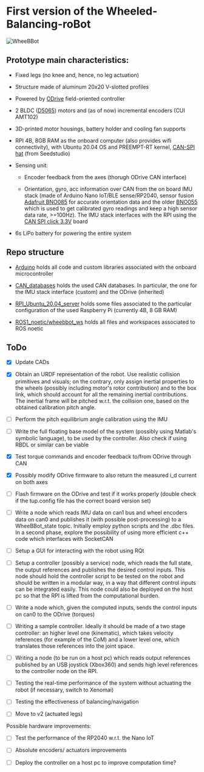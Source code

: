 # First version of the Wheeled-Balancing-roBot

![WheeBBot](repo_images/repo_image.jpg)

## Prototype main characteristics:

- Fixed legs (no knee and, hence, no leg actuation)

- Structure made of aluminum 20x20 V-slotted profiles

- Powered by [ODrive](https://odriverobotics.com/) field-oriented controller 

- 2 BLDC ([D5065](https://eu.odriverobotics.com/shop/odrive-custom-motor-d5065)) motors and (as of now) incremental encoders  (CUI AMT102)

- 3D-printed motor housings, battery holder and cooling fan supports

- RPI 4B, 8GB RAM as the onboard computer (also provides wifi connectivity), with Ubuntu 20.04 OS and PREEMPT-RT kernel, [CAN-SPI hat](https://wiki.seeedstudio.com/2-Channel-CAN-BUS-FD-Shield-for-Raspberry-Pi/) (from Seedstudio)

- Sensing unit:

  - Encoder feedback from the axes (thorugh ODrive CAN interface)
  
  - Orientation, gyro, acc information over CAN from the on board IMU stack (made of Arduino Nano IoT/BLE sense/RP2040, sensor fusion [Adafruit BNO085](https://learn.adafruit.com/adafruit-9-dof-orientation-imu-fusion-breakout-bno085) for accurate orientation data and the older [BNO055](https://learn.adafruit.com/adafruit-bno055-absolute-orientation-sensor) which is used to get calibrated gyro readings and keep a high sensor data rate, >=100Hz). The IMU stack interfaces with the RPI using the [CAN SPI click 3.3V](https://www.mikroe.com/can-spi-33v-click) board

- 6s LiPo battery for powering the entire system

## Repo structure

- [Arduino](https://github.com/AndPatr/WheeBBot-v1/tree/main/Arduino) holds all code and custom libraries associated with the onboard microcontroller

- [CAN_databases](https://github.com/AndPatr/WheeBBot-v1/tree/main/CAN_databases) holds the used CAN databases. In particular, the one for the IMU stack interface (custom) and the ODrive (inherited)

- [RPI_Ubuntu_20.04_server](https://github.com/AndPatr/WheeBBot-v1/tree/main/RPI_Ubuntu_20.04_server) holds some files associated to the particular configuration of the used Raspberry Pi (currently 4B, 8 GB RAM)

- [ROS1_noetic/wheebbot_ws](https://github.com/AndPatr/WheeBBot-v1/tree/main/ROS1_noetic/wheebbot_ws) holds all files and workspaces associated to ROS noetic 


## ToDo

- [x] Update CADs

- [x] Obtain an URDF representation of the robot. Use realistic collision primitives and visuals; on the contrary, only assign inertial properties to the wheels (possibly including motor's rotor contribution) and to the box link, which should account for all the remaining inertial contributions. The inertial frame will be pitched w.r.t. the collision one, based on the obtained calibration pitch angle.

- [ ] Perform the pitch equilibrium angle calibration using the IMU

- [ ] Write the full floating base model of the system (possibly using Matlab's symbolic language), to be used by the controller. Also check if using RBDL or similar can be viable

- [x] Test torque commands and encoder feedback to/from ODrive through CAN  

- [x] Possibly modify ODrive firmware to also return the measured i_d current on both axes

- [ ] Flash firmware on the ODrive and test if it works properly (double check if the tup.config file has the correct board version set)

- [ ] Write a node which reads IMU data on can1 bus and wheel encoders data on can0 and publishes it (with possible post-processing) to a WheeBBot_state topic. Initially employ python scripts and the .dbc files. In a second phase, explore the possibility of using more efficient c++ code which interfaces with SocketCAN

- [ ] Setup a GUI for interacting with the robot using RQt

- [ ] Setup a controller (possibly a service) node, which reads the full state, the output references and publishes the desired control inputs. This node should hold the controller script to be tested on the robot and should be written in a modular way, in a way that different control inputs can be integrated easily. This node could also be deployed on the host pc so that the RPI is lifted from the computational burden. 

- [ ] Write a node which, given the computed inputs, sends the control inputs on can0 to the ODrive (torques)
	  
- [ ] Writing a sample controller. Ideally it should be made of a two stage controller: an higher level one (kinematic), which takes velocity references (for example of the CoM) and a lower level one, which translates those references into the joint space.

- [ ] Writing a node (to be run on a host pc) which reads output references published by an USB joystick (Xbox360) and sends high level references to the controller node on the RPI.

- [ ] Testing the real-time performance of the system without actuating the robot (if necessary, switch to Xenomai)

- [ ] Testing the effectiveness of balancing/navigation

- [ ] Move to v2 (actuated legs)

Possible hardware improvements:

  - [ ] Test the performance of the RP2040 w.r.t. the Nano IoT
  
  - [ ] Absolute encoders/ actuators improvements
  
  - [ ] Deploy the controller on a host pc to improve computation time?
 



